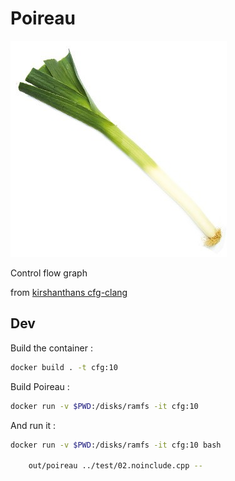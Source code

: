 # Poireau

![poireau](./poireau.jpg)

Control flow graph

from [kirshanthans cfg-clang](https://github.com/kirshanthans/cfg-clang)


## Dev

Build the container :
```sh
docker build . -t cfg:10
```

Build Poireau :
```sh
docker run -v $PWD:/disks/ramfs -it cfg:10
```

And run it :
```sh
docker run -v $PWD:/disks/ramfs -it cfg:10 bash

	out/poireau ../test/02.noinclude.cpp --
```